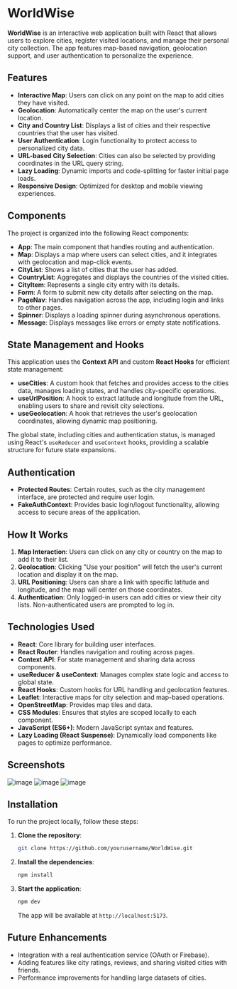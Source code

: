 # WorldWise

**WorldWise** is an interactive web application built with React that allows users to explore cities, register visited locations, and manage their personal city collection. The app features map-based navigation, geolocation support, and user authentication to personalize the experience.

## Features

- **Interactive Map**: Users can click on any point on the map to add cities they have visited.
- **Geolocation**: Automatically center the map on the user's current location.
- **City and Country List**: Displays a list of cities and their respective countries that the user has visited.
- **User Authentication**: Login functionality to protect access to personalized city data.
- **URL-based City Selection**: Cities can also be selected by providing coordinates in the URL query string.
- **Lazy Loading**: Dynamic imports and code-splitting for faster initial page loads.
- **Responsive Design**: Optimized for desktop and mobile viewing experiences.

## Components

The project is organized into the following React components:

- **App**: The main component that handles routing and authentication.
- **Map**: Displays a map where users can select cities, and it integrates with geolocation and map-click events.
- **CityList**: Shows a list of cities that the user has added.
- **CountryList**: Aggregates and displays the countries of the visited cities.
- **CityItem**: Represents a single city entry with its details.
- **Form**: A form to submit new city details after selecting on the map.
- **PageNav**: Handles navigation across the app, including login and links to other pages.
- **Spinner**: Displays a loading spinner during asynchronous operations.
- **Message**: Displays messages like errors or empty state notifications.

## State Management and Hooks

This application uses the **Context API** and custom **React Hooks** for efficient state management:

- **useCities**: A custom hook that fetches and provides access to the cities data, manages loading states, and handles city-specific operations.
- **useUrlPosition**: A hook to extract latitude and longitude from the URL, enabling users to share and revisit city selections.
- **useGeolocation**: A hook that retrieves the user's geolocation coordinates, allowing dynamic map positioning.
  
The global state, including cities and authentication status, is managed using React's `useReducer` and `useContext` hooks, providing a scalable structure for future state expansions.

## Authentication

- **Protected Routes**: Certain routes, such as the city management interface, are protected and require user login.
- **FakeAuthContext**: Provides basic login/logout functionality, allowing access to secure areas of the application.

## How It Works

1. **Map Interaction**: Users can click on any city or country on the map to add it to their list.
2. **Geolocation**: Clicking "Use your position" will fetch the user's current location and display it on the map.
3. **URL Positioning**: Users can share a link with specific latitude and longitude, and the map will center on those coordinates.
4. **Authentication**: Only logged-in users can add cities or view their city lists. Non-authenticated users are prompted to log in.

## Technologies Used

- **React**: Core library for building user interfaces.
- **React Router**: Handles navigation and routing across pages.
- **Context API**: For state management and sharing data across components.
- **useReducer & useContext**: Manages complex state logic and access to global state.
- **React Hooks**: Custom hooks for URL handling and geolocation features.
- **Leaflet**: Interactive maps for city selection and map-based operations.
- **OpenStreetMap**: Provides map tiles and data.
- **CSS Modules**: Ensures that styles are scoped locally to each component.
- **JavaScript (ES6+)**: Modern JavaScript syntax and features.
- **Lazy Loading (React Suspense)**: Dynamically load components like pages to optimize performance.

## Screenshots

![image](https://github.com/user-attachments/assets/20f84b99-036f-4780-9914-fba2e581f685)
![image](https://github.com/user-attachments/assets/3a3c6959-38f7-4a22-9c9b-cc8ca58ee7e3)
![image](https://github.com/user-attachments/assets/891a4285-7600-4eb3-a439-7e0bf3eff51a)

## Installation

To run the project locally, follow these steps:

1. **Clone the repository**:
   ```bash
   git clone https://github.com/yourusername/WorldWise.git
   ```
2. **Install the dependencies**:
   ```bash
   npm install
   ```
3. **Start the application**:
   ```bash
   npm dev
   ```

   The app will be available at `http://localhost:5173`.

## Future Enhancements

- Integration with a real authentication service (OAuth or Firebase).
- Adding features like city ratings, reviews, and sharing visited cities with friends.
- Performance improvements for handling large datasets of cities.